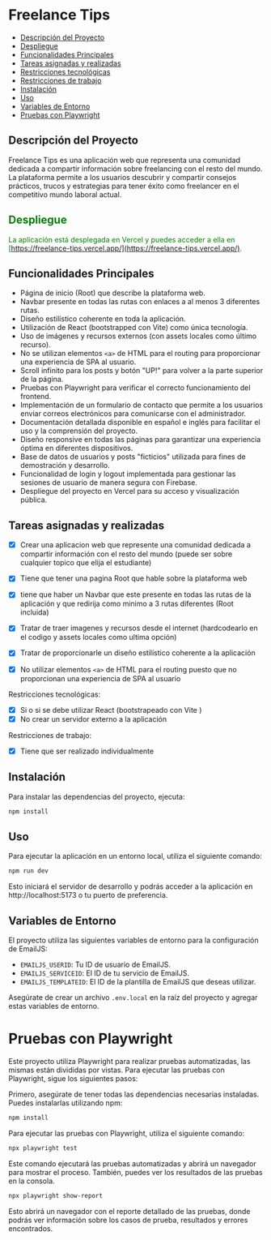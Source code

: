 # Freelance Tips

- [Descripción del Proyecto](#descripción-del-proyecto)
- [Despliegue](#despliegue)
- [Funcionalidades Principales](#funcionalidades-principales)
- [Tareas asignadas y realizadas](#tareas-asignadas-y-realizadas)
- [Restricciones tecnológicas](#restricciones-tecnológicas)
- [Restricciones de trabajo](#restricciones-de-trabajo)
- [Instalación](#instalación)
- [Uso](#uso)
- [Variables de Entorno](#variables-de-entorno)
- [Pruebas con Playwright](#pruebas-con-playwright)

## Descripción del Proyecto

Freelance Tips es una aplicación web que representa una comunidad dedicada a compartir información sobre freelancing con el resto del mundo. La plataforma permite a los usuarios descubrir y compartir consejos prácticos, trucos y estrategias para tener éxito como freelancer en el competitivo mundo laboral actual.

<font color="green">

## Despliegue
La aplicación está desplegada en Vercel y puedes acceder a ella en [https://freelance-tips.vercel.app/](https://freelance-tips.vercel.app/).

</font>


## Funcionalidades Principales

- Página de inicio (Root) que describe la plataforma web.
- Navbar presente en todas las rutas con enlaces a al menos 3 diferentes rutas.
- Diseño estilístico coherente en toda la aplicación.
- Utilización de React (bootstrapped con Vite) como única tecnología.
- Uso de imágenes y recursos externos (con assets locales como último recurso).
- No se utilizan elementos `<a>` de HTML para el routing para proporcionar una experiencia de SPA al usuario.
- Scroll infinito para los posts y botón "UP!" para volver a la parte superior de la página.
- Pruebas con Playwright para verificar el correcto funcionamiento del frontend.
- Implementación de un formulario de contacto que permite a los usuarios enviar correos electrónicos para comunicarse con el administrador.
- Documentación detallada disponible en español e inglés para facilitar el uso y la comprensión del proyecto.
- Diseño responsive en todas las páginas para garantizar una experiencia óptima en diferentes dispositivos.
- Base de datos de usuarios y posts "ficticios" utilizada para fines de demostración y desarrollo.
- Funcionalidad de login y logout implementada para gestionar las sesiones de usuario de manera segura con Firebase.
- Despliegue del proyecto en Vercel para su acceso y visualización pública.

## Tareas asignadas y realizadas

- [x] Crear una aplicacion web que represente una comunidad dedicada a compartir información con el resto del mundo (puede ser sobre cualquier topico que elija el estudiante)  
- [x] Tiene que tener una pagina Root que hable sobre la plataforma web
- [x] tiene que haber un Navbar que este presente en todas las rutas de la aplicación y que redirija como minimo a 3 rutas diferentes (Root incluida)
- [x] Tratar de traer imagenes y recursos desde el internet (hardcodearlo en el codigo y assets locales como ultima opción)
- [x] Tratar de proporcionarle un diseño estilístico coherente a la aplicación 
- [x] No utilizar elementos `<a>` de HTML para el routing puesto que no proporcionan una experiencia de SPA al usuario


Restricciones tecnológicas:

- [x] Si o si se debe utilizar React (bootstrapeado con Vite )
- [x] No crear un servidor externo a la aplicación

Restricciones de trabajo: 

- [x] Tiene que ser realizado individualmente

## Instalación
Para instalar las dependencias del proyecto, ejecuta:

```bash
npm install
``` 

## Uso
Para ejecutar la aplicación en un entorno local, utiliza el siguiente comando:

```bash
npm run dev
``` 

Esto iniciará el servidor de desarrollo y podrás acceder a la aplicación en http://localhost:5173 o tu puerto de preferencia.

## Variables de Entorno

El proyecto utiliza las siguientes variables de entorno para la configuración de EmailJS:

- `EMAILJS_USERID`: Tu ID de usuario de EmailJS.
- `EMAILJS_SERVICEID`: El ID de tu servicio de EmailJS.
- `EMAILJS_TEMPLATEID`: El ID de la plantilla de EmailJS que deseas utilizar.

Asegúrate de crear un archivo `.env.local` en la raíz del proyecto y agregar estas variables de entorno.

# Pruebas con Playwright

Este proyecto utiliza Playwright para realizar pruebas automatizadas, las mismas están divididas por vistas. Para ejecutar las pruebas con Playwright, sigue los siguientes pasos:

Primero, asegúrate de tener todas las dependencias necesarias instaladas. Puedes instalarlas utilizando npm:

```bash
npm install
```

Para ejecutar las pruebas con Playwright, utiliza el siguiente comando:

```bash
npx playwright test
```

Este comando ejecutará las pruebas automatizadas y abrirá un navegador para mostrar el proceso. También, puedes ver los resultados de las pruebas en la consola.

```bash
npx playwright show-report
```

Esto abrirá un navegador con el reporte detallado de las pruebas, donde podrás ver información sobre los casos de prueba, resultados y errores encontrados.
